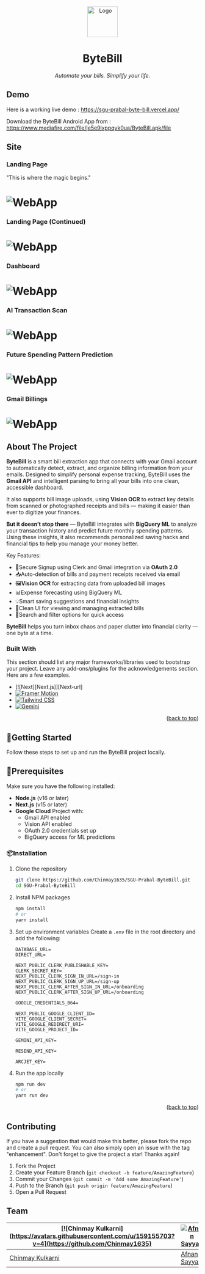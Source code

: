 <a id="readme-top"></a>


<!-- PROJECT LOGO -->
<br />
<div align="center">
  <a href="https://github.com/Chinmay1635/SGU-Prabal-ByteBill">
    <img src="https://afnan-001.github.io/deployed_images/minilogo.png" alt="Logo" width="80" height="80" align="center">
  </a>

  <h1 align="center">ByteBill</h3>

  <p align="center">
    <i>Automate your bills. Simplify your life.</i>
    <br />

</div>

## Demo
Here is a working live demo :  https://sgu-prabal-byte-bill.vercel.app/

Download the ByteBill Android App from :
https://www.mediafire.com/file/je5e9lxppqvk0ua/ByteBill.apk/file


## Site
### Landing Page
"This is where the magic begins."
# ![WebApp](https://afnan-001.github.io/deployed_images/landing_page.png)

### Landing Page (Continued)
# ![WebApp](https://afnan-001.github.io/deployed_images/landing_page2.png)

### Dashboard
# ![WebApp](https://afnan-001.github.io/deployed_images/dashboard.png)

### AI Transaction Scan
# ![WebApp](https://afnan-001.github.io/deployed_images/add_transaction.png)

### Future Spending Pattern Prediction
# ![WebApp](https://afnan-001.github.io/deployed_images/predict.png)

### Gmail Billings
# ![WebApp](https://afnan-001.github.io/deployed_images/gmail.png)



<!-- ABOUT THE PROJECT -->
## About The Project


**ByteBill** is a smart bill extraction app that connects with your Gmail account to automatically detect, extract, and organize billing information from your emails. Designed to simplify personal expense tracking, ByteBill uses the **Gmail API** and intelligent parsing to bring all your bills into one clean, accessible dashboard.

It also supports bill image uploads, using **Vision OCR** to extract key details from scanned or photographed receipts and bills — making it easier than ever to digitize your finances.

**But it doesn’t stop there** — ByteBill integrates with **BigQuery ML** to analyze your transaction history and predict future monthly spending patterns. Using these insights, it also recommends personalized saving hacks and financial tips to help you manage your money better.

Key Features:
* 🔐Secure Signup using Clerk and Gmail integration via **OAuth 2.0**
* 📥Auto-detection of bills and payment receipts received via email
* 🖼️**Vision OCR** for extracting data from uploaded bill images
* 📊Expense forecasting using BigQuery ML
* 💡Smart saving suggestions and financial insights
* 🧾Clean UI for viewing and managing extracted bills
* 🔎Search and filter options for quick access

**ByteBill** helps you turn inbox chaos and paper clutter into financial clarity — one byte at a time.


### Built With

This section should list any major frameworks/libraries used to bootstrap your project. Leave any add-ons/plugins for the acknowledgements section. Here are a few examples.

* [![Next][Next.js]][Next-url]
* [![Framer Motion](https://img.shields.io/badge/Framer%20motion-black?style=for-the-badge&logo=framer&logoColor=white)](https://www.framer.com/motion/")
* [![Tailwind CSS]()](https://tailwindcss.com/)
* [![Gemini](https://img.shields.io/badge/Gemini%20AI-4285F4?style=flat&logo=google&logoColor=white)](https://deepmind.google/technologies/gemini/)



<p align="right">(<a href="#readme-top">back to top</a>)</p>



<!-- GETTING STARTED -->
## 🚀Getting Started

Follow these steps to set up and run the ByteBill project locally.

## 🔧Prerequisites
Make sure you have the following installed:
* **Node.js** (v16 or later)
* **Next.js** (v15 or later)
* **Google Cloud** Project with:
  * Gmail API enabled
  * Vision API enabled
  * OAuth 2.0 credentials set up
  * BigQuery access for ML predictions



### 📦Installation


1. Clone the repository
   ```sh
   git clone https://github.com/Chinmay1635/SGU-Prabal-ByteBill.git
   cd SGU-Prabal-ByteBill
   ```
2. Install NPM packages
   ```sh
   npm install
   # or
   yarn install
   ```
3. Set up environment variables 
   Create a `.env` file in the root directory and add the following:

   ```env
   DATABASE_URL=
   DIRECT_URL=

   NEXT_PUBLIC_CLERK_PUBLISHABLE_KEY=
   CLERK_SECRET_KEY=
   NEXT_PUBLIC_CLERK_SIGN_IN_URL=/sign-in
   NEXT_PUBLIC_CLERK_SIGN_UP_URL=/sign-up
   NEXT_PUBLIC_CLERK_AFTER_SIGN_IN_URL=/onboarding
   NEXT_PUBLIC_CLERK_AFTER_SIGN_UP_URL=/onboarding

   GOOGLE_CREDENTIALS_B64=

   NEXT_PUBLIC_GOOGLE_CLIENT_ID=
   VITE_GOOGLE_CLIENT_SECRET=
   VITE_GOOGLE_REDIRECT_URI=
   VITE_GOOGLE_PROJECT_ID=

   GEMINI_API_KEY=

   RESEND_API_KEY=

   ARCJET_KEY=
   ```

4. Run the app locally
   ```sh
   npm run dev
   # or
   yarn run dev
   ```

<p align="right">(<a href="#readme-top">back to top</a>)</p>

<!-- CONTRIBUTING -->
## Contributing

If you have a suggestion that would make this better, please fork the repo and create a pull request. You can also simply open an issue with the tag "enhancement".
Don't forget to give the project a star! Thanks again!

1. Fork the Project
2. Create your Feature Branch (`git checkout -b feature/AmazingFeature`)
3. Commit your Changes (`git commit -m 'Add some AmazingFeature'`)
4. Push to the Branch (`git push origin feature/AmazingFeature`)
5. Open a Pull Request


## Team

[![Chinmay Kulkarni](https://avatars.githubusercontent.com/u/159155703?v=4](https://github.com/Chinmay1635)  | [![Afnan Sayyad](https://avatars.githubusercontent.com/u/152024018?v=4)](https://github.com/Afnan-001) | 
---|---
[Chinmay Kulkarni ](https://github.com/Chinmay1635) |[Afnan Sayyad](https://github.com/Afnan-001)


